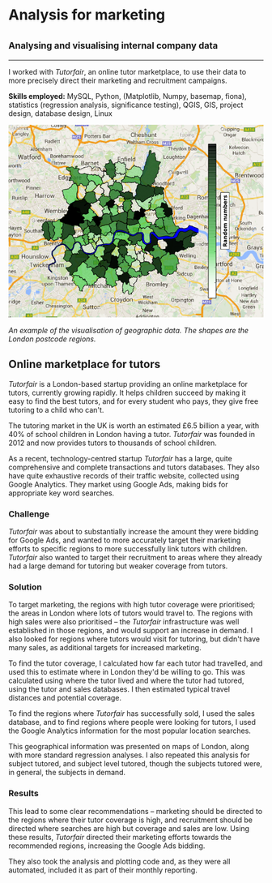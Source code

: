 # Analysis for marketing
## <small>Analysing and visualising internal company data</small>
___
I worked with *Tutorfair*, an online tutor marketplace, to use their data to more precisely direct their marketing and recruitment campaigns.

**Skills employed:**  MySQL, Python, (Matplotlib, Numpy, basemap, fiona), statistics (regression analysis, significance testing), QGIS, GIS, project design, database design, Linux

![Example data on a map of London](images/targeted_marketing_analysis.png)

*An example of the visualisation of geographic data.  The shapes are the London postcode regions.*

## Online marketplace for tutors

*Tutorfair* is a London-based startup providing an online marketplace for tutors, currently growing rapidly.  It helps children succeed by making it easy to find the best tutors, and for every student who pays, they give free tutoring to a child who can't.

The tutoring market in the UK is worth an estimated £6.5 billion a year, with 40% of school children in London having a tutor. *Tutorfair* was founded in 2012 and now provides tutors to thousands of school children.

As a recent, technology-centred startup *Tutorfair* has a large, quite comprehensive and complete transactions and tutors databases.  They also have quite exhaustive records of their traffic website, collected using Google Analytics.   They market using Google Ads, making bids for appropriate key word searches.

### Challenge

*Tutorfair* was about to substantially increase the amount they were bidding for Google Ads, and wanted to more accurately target their marketing efforts to specific regions to more successfully link tutors with children. *Tutorfair* also wanted to target their recruitment to areas where they already had a large demand for tutoring but weaker coverage from tutors.

### Solution

To target marketing, the regions with high tutor coverage were prioritised; the areas in London where lots of tutors would travel to.  The regions with high sales were also prioritised – the *Tutorfair* infrastructure was well established in those regions, and would support an increase in demand.  I also looked for regions where tutors would visit for tutoring, but didn't have many sales, as additional targets for increased marketing.

To find the tutor coverage, I calculated how far each tutor had travelled, and used this to estimate where in London they'd be willing to go. This was calculated using where the tutor lived and where the tutor had tutored, using the tutor and sales databases. I then estimated typical travel distances and potential coverage.

To find the regions where *Tutorfair* has successfully sold, I used the sales database, and to find regions where people were looking for tutors, I used the Google Analytics information for the most popular location searches.

This geographical information was presented on maps of London, along with more standard regression analyses.  I also repeated this analysis for subject tutored, and subject level tutored, though the subjects tutored were, in general, the subjects in demand.

### Results

This lead to some clear recommendations – marketing should be directed to the regions where their tutor coverage is high, and recruitment should be directed where searches are high but coverage and sales are low.  Using these results, *Tutorfair* directed their marketing efforts towards the recommended regions, increasing the Google Ads bidding.

They also took the analysis and plotting code and, as they were all automated, included it as part of their monthly reporting.

